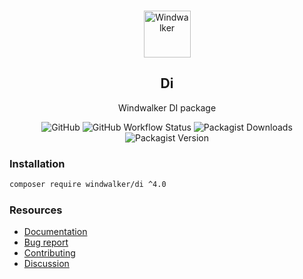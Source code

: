 <p align="center">
    <br/>
    <img src="https://user-images.githubusercontent.com/1639206/151679867-8df93936-e4af-4677-a6f3-eb33d27e038b.svg" alt="Windwalker"
        height="75">
    <br/>
</p>

<h2 align="center">Di</h2>

<p align="center">
    Windwalker DI package
</p>

<p align="center">
    <img alt="GitHub" src="https://img.shields.io/github/license/windwalker-io/di?style=flat-square">
    <img alt="GitHub Workflow Status" src="https://img.shields.io/github/workflow/status/windwalker-io/di/PHP%20Composer?label=test&style=flat-square">
    <img alt="Packagist Downloads" src="https://img.shields.io/packagist/dt/windwalker/di?style=flat-square">
    <img alt="Packagist Version" src="https://img.shields.io/packagist/v/windwalker/di?style=flat-square">
</p>

### Installation

```bash
composer require windwalker/di ^4.0
```

### Resources

- [Documentation](https://windwalker.io/documentation/components/di/)
- [Bug report](https://github.com/windwalker-io/framework)
- [Contributing](https://github.com/windwalker-io/framework)
- [Discussion](https://github.com/windwalker-io/framework/discussions)

